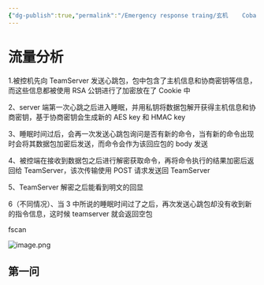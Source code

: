 ```yaml
---
{"dg-publish":true,"permalink":"/Emergency response traing/玄机    CobaltStrike流量分析兼cs流量的分析/"}
---
```



# 流量分析  
  
1.被控机先向 TeamServer 发送心跳包，包中包含了主机信息和协商密钥等信息，而这些信息都被使用 RSA 公钥进行了加密放在了 Cookie 中 

2、server 端第一次心跳之后进入睡眠，并用私钥将数据包解开获得主机信息和协商密钥，基于协商密钥会生成新的 AES key 和 HMAC key 

3、睡眠时间过后，会再一次发送心跳包询问是否有新的命令，当有新的命令出现时会将其数据包加密后发送，而命令会作为该回应包的 body 发送 

4、被控端在接收到数据包之后进行解密获取命令，再将命令执行的结果加密后返回给 TeamServer，该次传输使用 POST 请求发送回 TeamServer 

5、TeamServer 解密之后能看到明文的回显 

6（不同情况）、当 3 中所说的睡眠时间过了之后，再次发送心跳包却没有收到新的指令信息，这时候 teamserver 就会返回空包


fscan














![image.png](https://s2.loli.net/2025/06/05/qsWnPMF28jHiOtU.png)
## 第一问

